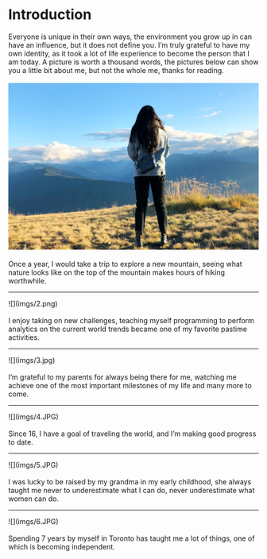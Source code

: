 # Introduction
Everyone is unique in their own ways, the environment you grow up in can have an influence, but it does not define you. I’m truly grateful to have my own identity, as it took a lot of life experience to become the person that I am today. A picture is worth a thousand words, the pictures below can show you a little bit about me, but not the whole me, thanks for reading.
<br>
<br>
![](imgs/1.JPG)
<br>
<br>
Once a year, I would take a trip to explore a new mountain, seeing what nature looks like on the top of the mountain makes hours of hiking worthwhile.

---
<div class="page-break"></div>
![](imgs/2.png)
<br>
<br>
I enjoy taking on new challenges, teaching myself programming to perform analytics on the current world trends became one of my favorite pastime activities.

---
<div class="page-break"></div>
![](imgs/3.jpg)
<br>
<br>
I’m grateful to my parents for always being there for me, watching me achieve one of the most important milestones of my life and many more to come.

---
<div class="page-break"></div>
![](imgs/4.JPG)
<br>
<br>
Since 16, I have a goal of traveling the world, and I’m making good progress to date.

---
<div class="page-break"></div>
![](imgs/5.JPG)
<br>
<br>
I was lucky to be raised by my grandma in my early childhood, she always taught me never to underestimate what I can do, never underestimate what women can do.

---
<div class="page-break"></div>
![](imgs/6.JPG)
<br>
<br>
Spending 7 years by myself in Toronto has taught me a lot of things, one of which is becoming independent.

<script>
document.querySelector(".container-lg").removeChild(document.querySelector(".container-lg").children[0])
</script>
<style>

img{
    max-height:500px;
    height:auto;
	left:50%;
	position: relative;
	transform: translate(-50%, 0);

}
@media all {
	.page-break { display: none; }
}

@media print {
	.page-break { display: block; page-break-before: always; }
}
</style>
<!--stackedit_data:
eyJoaXN0b3J5IjpbLTEyNDcyOTU5ODIsMzE5Nzk3NzEzLDMzNT
cxMzQxNywtMTUxNjY5NDM1MSwxMzM1ODAzMjE3LC0xNDIzNzgw
MTA4LDMxMzg1ODY0NCwtODQ1NjExMDQyLC0yMjc3NjE5NjEsLT
U1MjgxOTgzNywxMzk0MjE3MTIxLDQ5ODk5MTMxNSwtODU4NDQ5
ODE2LC03MjI5MDYyOTksLTUzMDQ4MTgwMiwxODk4NzE1OTAsLT
IwNDYzNjA0ODUsOTgxNDYxMzQ4LC0xOTQ2NzE3NTQ1LC0xMjk0
MTY1Nzk1XX0=
-->